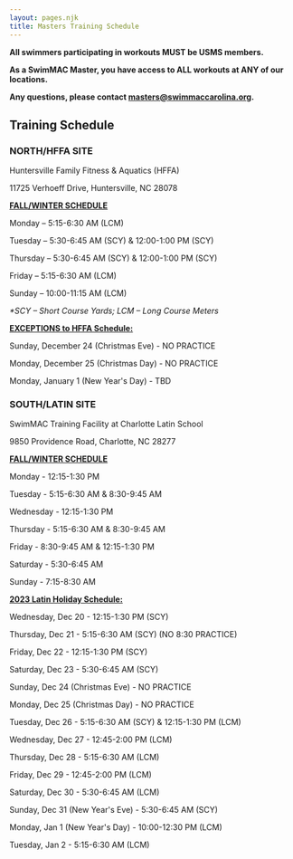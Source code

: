 ```yaml
---
layout: pages.njk
title: Masters Training Schedule
---
```

<div class="bg-gray-100 p-6 my-6 text-center" markdown="1">

**All swimmers participating in workouts MUST be USMS members.** 

**As a SwimMAC Master, you have access to ALL workouts at ANY of our locations.**

**Any questions, please contact <a href="mailto:cthomas@swimmaccarolina.org" target="_blank" rel="noopener">masters@swimmaccarolina.org</a>.**

</div>

<h2 class="separator-center">Training Schedule</h2>

<div class="flex flex-wrap -mx-4" markdown="1">
<div class="w-full md:w-1/2 p-4" markdown="1">

### NORTH/HFFA SITE

<p class="center">Huntersville Family Fitness & Aquatics (HFFA)

11725 Verhoeff Drive, Huntersville, NC 28078</p>

<span style="text-decoration: underline;"><strong>FALL/WINTER SCHEDULE</strong></span>

Monday – 5:15-6:30 AM (LCM)

Tuesday – 5:30-6:45 AM (SCY) & 12:00-1:00 PM (SCY)

Thursday – 5:30-6:45 AM (SCY) & 12:00-1:00 PM (SCY)

Friday – 5:15-6:30 AM (LCM)

Sunday – 10:00-11:15 AM (LCM)

*\*SCY – Short Course Yards; LCM – Long Course Meters*

<span style="text-decoration: underline;"><strong>EXCEPTIONS to HFFA Schedule:</strong></span>

Sunday, December 24 (Christmas Eve) - NO PRACTICE

Monday, December 25 (Christmas Day) - NO PRACTICE

Monday, January 1 (New Year's Day) - TBD

</div>

<div class="w-full md:w-1/2 p-4" markdown="1">

### SOUTH/LATIN SITE

SwimMAC Training Facility at Charlotte Latin School

9850 Providence Road, Charlotte, NC 28277

<span style="text-decoration: underline;"><strong>FALL/WINTER SCHEDULE</strong></span>

Monday - 12:15-1:30 PM

Tuesday - 5:15-6:30 AM & 8:30-9:45 AM

Wednesday - 12:15-1:30 PM

Thursday - 5:15-6:30 AM & 8:30-9:45 AM

Friday - 8:30-9:45 AM & 12:15-1:30 PM

Saturday - 5:30-6:45 AM

Sunday - 7:15-8:30 AM

<span style="text-decoration: underline;"><strong>2023 Latin Holiday Schedule:</strong></span>

Wednesday, Dec 20 - 12:15-1:30 PM (SCY)

Thursday, Dec 21 - 5:15-6:30 AM (SCY) (NO 8:30 PRACTICE)

Friday, Dec 22 - 12:15-1:30 PM (SCY)

Saturday, Dec 23 - 5:30-6:45 AM (SCY)

Sunday, Dec 24 (Christmas Eve) - NO PRACTICE

Monday, Dec 25 (Christmas Day) - NO PRACTICE

Tuesday, Dec 26 - 5:15-6:30 AM (SCY) & 12:15-1:30 PM (LCM)

Wednesday, Dec 27 - 12:45-2:00 PM (LCM)

Thursday, Dec 28 - 5:15-6:30 AM (LCM)

Friday, Dec 29 - 12:45-2:00 PM (LCM)

Saturday, Dec 30 - 5:30-6:45 AM (LCM)

Sunday, Dec 31 (New Year's Eve) - 5:30-6:45 AM (SCY)

Monday, Jan 1 (New Year's Day) - 10:00-12:30 PM (LCM)

Tuesday, Jan 2 - 5:15-6:30 AM (LCM)

</div>

</div>